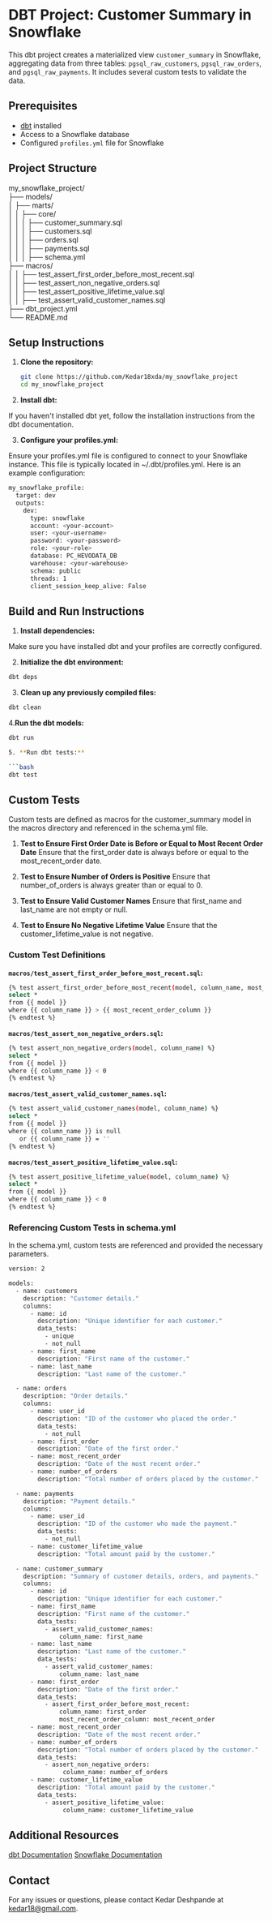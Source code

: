 # DBT Project: Customer Summary in Snowflake

This dbt project creates a materialized view `customer_summary` in Snowflake, aggregating data from three tables: `pgsql_raw_customers`, `pgsql_raw_orders`, and `pgsql_raw_payments`. It includes several custom tests to validate the data.

## Prerequisites

- [dbt](https://docs.getdbt.com/docs/installation) installed
- Access to a Snowflake database
- Configured `profiles.yml` file for Snowflake

## Project Structure

my_snowflake_project/  <br>
├── models/  <br>
│ ├── marts/  <br>
│ │ ├── core/  <br>
│ │ │ ├── customer_summary.sql <br>
│ │ │ ├── customers.sql  <br>
│ │ │ ├── orders.sql  <br>
│ │ │ ├── payments.sql  <br>
│ │ │ ├── schema.yml  <br>
├── macros/  <br>
│ │ ├── test_assert_first_order_before_most_recent.sql  <br>
│ │ ├── test_assert_non_negative_orders.sql  <br>
│ │ ├── test_assert_positive_lifetime_value.sql  <br>
│ │ ├── test_assert_valid_customer_names.sql  <br>
├── dbt_project.yml  <br>
└── README.md  <br>

## Setup Instructions

1. **Clone the repository:**

   ```bash
   git clone https://github.com/Kedar18xda/my_snowflake_project
   cd my_snowflake_project
   ```
2. **Install dbt:**

If you haven't installed dbt yet, follow the installation instructions from the dbt documentation.

3. **Configure your profiles.yml:**

Ensure your profiles.yml file is configured to connect to your Snowflake instance. This file is typically located in ~/.dbt/profiles.yml. Here is an example configuration:

```bash
my_snowflake_profile:
  target: dev
  outputs:
    dev:
      type: snowflake
      account: <your-account>
      user: <your-username>
      password: <your-password>
      role: <your-role>
      database: PC_HEVODATA_DB
      warehouse: <your-warehouse>
      schema: public
      threads: 1
      client_session_keep_alive: False
```
## Build and Run Instructions

1. **Install dependencies:**

Make sure you have installed dbt and your profiles are correctly configured.

2. **Initialize the dbt environment:**

```bash
dbt deps
```
3. **Clean up any previously compiled files:**

```bash
dbt clean
```
4.**Run the dbt models:**

```bash
dbt run

5. **Run dbt tests:**

```bash
dbt test
```
## Custom Tests

Custom tests are defined as macros for the customer_summary model in the macros directory and referenced in the schema.yml file.

1. **Test to Ensure First Order Date is Before or Equal to Most Recent Order Date**
Ensure that the first_order date is always before or equal to the most_recent_order date.

2. **Test to Ensure Number of Orders is Positive**
Ensure that number_of_orders is always greater than or equal to 0.

3. **Test to Ensure Valid Customer Names**
Ensure that first_name and last_name are not empty or null.

4. **Test to Ensure No Negative Lifetime Value**
Ensure that the customer_lifetime_value is not negative.

### Custom Test Definitions
**`macros/test_assert_first_order_before_most_recent.sql`:**

```bash
{% test assert_first_order_before_most_recent(model, column_name, most_recent_order_column) %}
select *
from {{ model }}
where {{ column_name }} > {{ most_recent_order_column }}
{% endtest %}
```
**`macros/test_assert_non_negative_orders.sql`:**

```bash
{% test assert_non_negative_orders(model, column_name) %}
select *
from {{ model }}
where {{ column_name }} < 0
{% endtest %}
```
**`macros/test_assert_valid_customer_names.sql`:**

```bash
{% test assert_valid_customer_names(model, column_name) %}
select *
from {{ model }}
where {{ column_name }} is null
   or {{ column_name }} = ''
{% endtest %}
```
**`macros/test_assert_positive_lifetime_value.sql`:**

```bash
{% test assert_positive_lifetime_value(model, column_name) %}
select *
from {{ model }}
where {{ column_name }} < 0
{% endtest %}
```
### Referencing Custom Tests in schema.yml
In the schema.yml, custom tests are referenced and provided the necessary parameters.

```bash
version: 2

models:
  - name: customers
    description: "Customer details."
    columns:
      - name: id
        description: "Unique identifier for each customer."
        data_tests:
          - unique
          - not_null
      - name: first_name
        description: "First name of the customer."
      - name: last_name
        description: "Last name of the customer."

  - name: orders
    description: "Order details."
    columns:
      - name: user_id
        description: "ID of the customer who placed the order."
        data_tests:
          - not_null
      - name: first_order
        description: "Date of the first order."
      - name: most_recent_order
        description: "Date of the most recent order."
      - name: number_of_orders
        description: "Total number of orders placed by the customer."

  - name: payments
    description: "Payment details."
    columns:
      - name: user_id
        description: "ID of the customer who made the payment."
        data_tests:
          - not_null
      - name: customer_lifetime_value
        description: "Total amount paid by the customer."

  - name: customer_summary
    description: "Summary of customer details, orders, and payments."
    columns:
      - name: id
        description: "Unique identifier for each customer."
      - name: first_name
        description: "First name of the customer."
        data_tests:
          - assert_valid_customer_names:
              column_name: first_name
      - name: last_name
        description: "Last name of the customer."
        data_tests:
          - assert_valid_customer_names:
              column_name: last_name
      - name: first_order
        description: "Date of the first order."
        data_tests:
          - assert_first_order_before_most_recent:
              column_name: first_order
              most_recent_order_column: most_recent_order
      - name: most_recent_order
        description: "Date of the most recent order."
      - name: number_of_orders
        description: "Total number of orders placed by the customer."
        data_tests:
          - assert_non_negative_orders:
               column_name: number_of_orders
      - name: customer_lifetime_value
        description: "Total amount paid by the customer."
        data_tests:
          - assert_positive_lifetime_value:
               column_name: customer_lifetime_value
```
## Additional Resources

[dbt Documentation](https://docs.getdbt.com)
[Snowflake Documentation](https://docs.snowflake.com)

## Contact

For any issues or questions, please contact Kedar Deshpande at kedar18@gmail.com.
